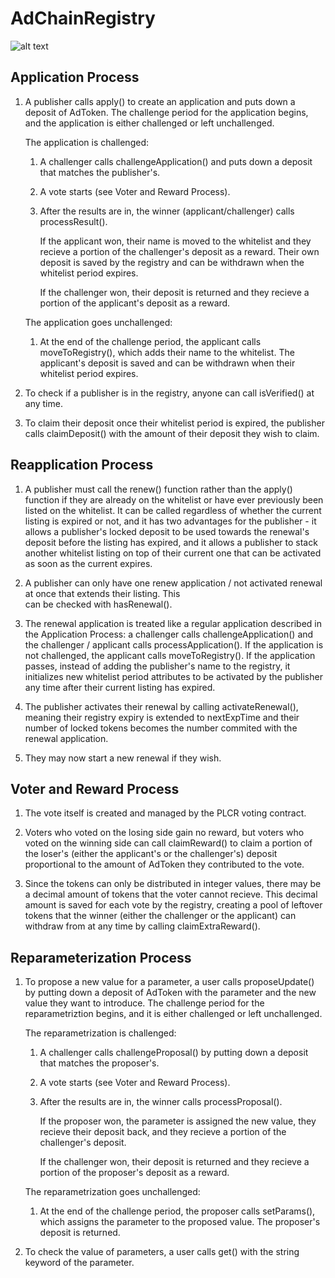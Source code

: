 # AdChainRegistry

![alt text](https://github.com/mzeitlin8/AdChainRegistry/blob/master/Registry.png)


## Application Process

1.	A publisher calls apply() to create an application and puts down a deposit of AdToken.  The challenge period for 
    the application begins, and the application is either challenged or left unchallenged.

    The application is challenged:

    1.  A challenger calls challengeApplication() and puts down a deposit that matches the publisher's.

    2.  A vote starts (see Voter and Reward Process).

    3.  After the results are in, the winner (applicant/challenger) calls processResult().  
        
        If the applicant won, their name is moved to the whitelist and they recieve a portion of the challenger's deposit as a reward.  Their own deposit is saved by the registry and can be withdrawn when the whitelist period expires.

        If the challenger won, their deposit is returned and they recieve a portion of the applicant's deposit as a reward.

    The application goes unchallenged:

    1.  At the end of the challenge period, the applicant calls moveToRegistry(), which adds their name to the whitelist.
        The applicant's deposit is saved and can be withdrawn when their whitelist period expires.

2.  To check if a publisher is in the registry, anyone can call isVerified() at any time.

3.  To claim their deposit once their whitelist period is expired, the publisher calls claimDeposit() with the amount
    of their deposit they wish to claim.



## Reapplication Process

1.  A publisher must call the renew() function rather than the apply() function if they are already on the whitelist or
    have ever previously been listed on the whitelist.  It can be called regardless of whether the current listing is 
    expired or not, and it has two advantages for the publisher - it allows a publisher's locked deposit to be used
    towards the renewal's deposit before the listing has expired, and it allows a publisher to stack another whitelist
    listing on top of their current one that can be activated as soon as the current expires.

2.  A publisher can only have one renew application / not activated renewal at once that extends their listing.  This  
    can be checked with hasRenewal().

3.  The renewal application is treated like a regular application described in the Application Process: a challenger 
    calls challengeApplication() and the challenger / applicant calls processApplication(). If the application is not
    challenged, the applicant calls moveToRegistry(). If the application passes, instead of adding the publisher's name
    to the registry, it initializes new whitelist period attributes to be activated by the publisher any time after
    their current listing has expired. 


4.  The publisher activates their renewal by calling activateRenewal(), meaning their registry expiry is extended to 
    nextExpTime and their number of locked tokens becomes the number commited with the renewal application.

5.  They may now start a new renewal if they wish.



## Voter and Reward Process

1.  The vote itself is created and managed by the PLCR voting contract.

2.  Voters who voted on the losing side gain no reward, but voters who voted on the winning side can call claimReward()
    to claim a portion of the loser's (either the applicant's or the challenger's) deposit proportional to the amount of
    AdToken they contributed to the vote.

3.  Since the tokens can only be distributed in integer values, there may be a decimal amount of tokens that the voter
    cannot recieve.  This decimal amount is saved for each vote by the registry, creating a pool of leftover tokens that
    the winner (either the challenger or the applicant) can withdraw from at any time by calling claimExtraReward().



## Reparameterization Process

1.  To propose a new value for a parameter, a user calls proposeUpdate() by putting down a deposit of AdToken with the
    parameter and the new value they want to introduce. The challenge period for the reparametriztion begins, and it is
    either challenged or left unchallenged.

    The reparametrization is challenged:

    1.  A challenger calls challengeProposal() by putting down a deposit that matches the proposer's.

    2.  A vote starts (see Voter and Reward Process).

    3.  After the results are in, the winner calls processProposal().  
        
        If the proposer won, the parameter is assigned the new value, they recieve their deposit back, and they
        recieve a portion of the challenger's deposit.

        If the challenger won, their deposit is returned and they recieve a portion of the proposer's deposit as a 
        reward.

    The reparametrization goes unchallenged:

    1.  At the end of the challenge period, the proposer calls setParams(), which assigns the parameter to the proposed
        value.  The proposer's deposit is returned.

2.  To check the value of parameters, a user calls get() with the string keyword of the parameter.
